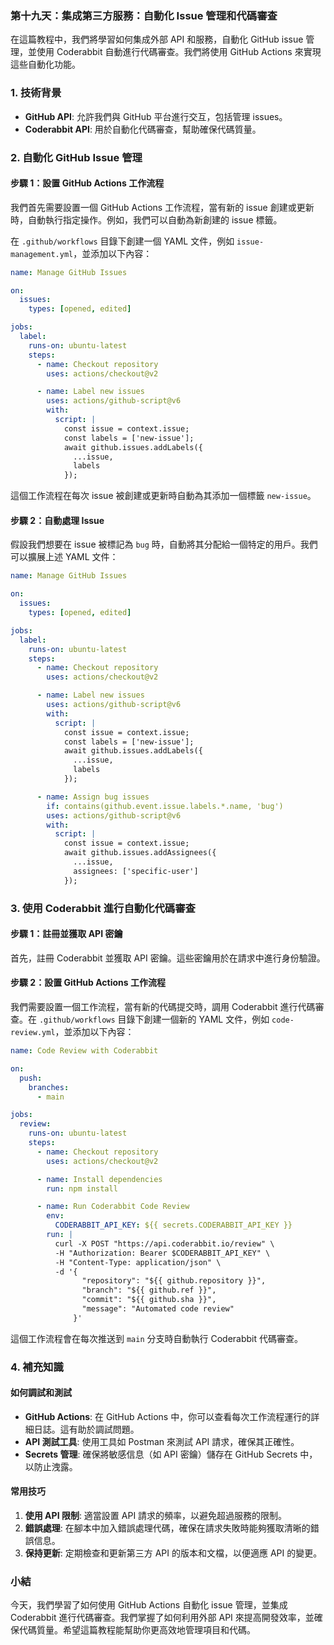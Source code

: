 ### 第十九天：**集成第三方服務：自動化 Issue 管理和代碼審查**

在這篇教程中，我們將學習如何集成外部 API 和服務，自動化 GitHub issue 管理，並使用 Coderabbit 自動進行代碼審查。我們將使用 GitHub Actions 來實現這些自動化功能。

### **1. 技術背景**

- **GitHub API**: 允許我們與 GitHub 平台進行交互，包括管理 issues。
- **Coderabbit API**: 用於自動化代碼審查，幫助確保代碼質量。

### **2. 自動化 GitHub Issue 管理**

#### **步驟 1：設置 GitHub Actions 工作流程**

我們首先需要設置一個 GitHub Actions 工作流程，當有新的 issue 創建或更新時，自動執行指定操作。例如，我們可以自動為新創建的 issue 標籤。

在 `.github/workflows` 目錄下創建一個 YAML 文件，例如 `issue-management.yml`，並添加以下內容：

```yaml
name: Manage GitHub Issues

on:
  issues:
    types: [opened, edited]

jobs:
  label:
    runs-on: ubuntu-latest
    steps:
      - name: Checkout repository
        uses: actions/checkout@v2

      - name: Label new issues
        uses: actions/github-script@v6
        with:
          script: |
            const issue = context.issue;
            const labels = ['new-issue'];
            await github.issues.addLabels({
              ...issue,
              labels
            });
```

這個工作流程在每次 issue 被創建或更新時自動為其添加一個標籤 `new-issue`。

#### **步驟 2：自動處理 Issue**

假設我們想要在 issue 被標記為 `bug` 時，自動將其分配給一個特定的用戶。我們可以擴展上述 YAML 文件：

```yaml
name: Manage GitHub Issues

on:
  issues:
    types: [opened, edited]

jobs:
  label:
    runs-on: ubuntu-latest
    steps:
      - name: Checkout repository
        uses: actions/checkout@v2

      - name: Label new issues
        uses: actions/github-script@v6
        with:
          script: |
            const issue = context.issue;
            const labels = ['new-issue'];
            await github.issues.addLabels({
              ...issue,
              labels
            });

      - name: Assign bug issues
        if: contains(github.event.issue.labels.*.name, 'bug')
        uses: actions/github-script@v6
        with:
          script: |
            const issue = context.issue;
            await github.issues.addAssignees({
              ...issue,
              assignees: ['specific-user']
            });
```

### **3. 使用 Coderabbit 進行自動化代碼審查**

#### **步驟 1：註冊並獲取 API 密鑰**

首先，註冊 Coderabbit 並獲取 API 密鑰。這些密鑰用於在請求中進行身份驗證。

#### **步驟 2：設置 GitHub Actions 工作流程**

我們需要設置一個工作流程，當有新的代碼提交時，調用 Coderabbit 進行代碼審查。在 `.github/workflows` 目錄下創建一個新的 YAML 文件，例如 `code-review.yml`，並添加以下內容：

```yaml
name: Code Review with Coderabbit

on:
  push:
    branches:
      - main

jobs:
  review:
    runs-on: ubuntu-latest
    steps:
      - name: Checkout repository
        uses: actions/checkout@v2

      - name: Install dependencies
        run: npm install

      - name: Run Coderabbit Code Review
        env:
          CODERABBIT_API_KEY: ${{ secrets.CODERABBIT_API_KEY }}
        run: |
          curl -X POST "https://api.coderabbit.io/review" \
          -H "Authorization: Bearer $CODERABBIT_API_KEY" \
          -H "Content-Type: application/json" \
          -d '{
                "repository": "${{ github.repository }}",
                "branch": "${{ github.ref }}",
                "commit": "${{ github.sha }}",
                "message": "Automated code review"
              }'
```

這個工作流程會在每次推送到 `main` 分支時自動執行 Coderabbit 代碼審查。

### **4. 補充知識**

#### **如何調試和測試**

- **GitHub Actions**: 在 GitHub Actions 中，你可以查看每次工作流程運行的詳細日誌。這有助於調試問題。
- **API 測試工具**: 使用工具如 Postman 來測試 API 請求，確保其正確性。
- **Secrets 管理**: 確保將敏感信息（如 API 密鑰）儲存在 GitHub Secrets 中，以防止洩露。

#### **常用技巧**

1. **使用 API 限制**: 適當設置 API 請求的頻率，以避免超過服務的限制。
2. **錯誤處理**: 在腳本中加入錯誤處理代碼，確保在請求失敗時能夠獲取清晰的錯誤信息。
3. **保持更新**: 定期檢查和更新第三方 API 的版本和文檔，以便適應 API 的變更。

### **小結**

今天，我們學習了如何使用 GitHub Actions 自動化 issue 管理，並集成 Coderabbit 進行代碼審查。我們掌握了如何利用外部 API 來提高開發效率，並確保代碼質量。希望這篇教程能幫助你更高效地管理項目和代碼。